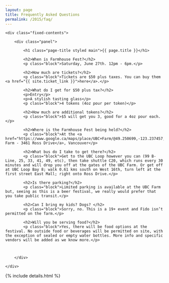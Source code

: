 ```yaml
---
layout: page
title: Frequently Asked Questions
permalink: /2015/faq/
---
```


<div class="panel-container one-up faq-1up">

	<div class="fixed-contents">

		<div class="panel">

		    <h1 class="page-title styled main">{{ page.title }}</h1>

		    <h2>When is Farmhouse Fest?</h2>
			<p class="block">Saturday, June 27th. 12pm - 6pm.</p>

		    <h2>How much are tickets?</h2>
			<p class="block">Tickets are $50 plus taxes. You can buy them <a href="{{ site.ticket_link }}">here</a>.</p>

		    <h2>What do I get for $50 plus tax?</h2>
			<p>Entry</p>
			<p>A stylish tasting glass</p>
			<p class="block">4 tokens (4oz pour per token)</p>

		    <h2>How much are additional tokens?</h2>
			<p class="block">$5 will get you 3, good for a 4oz pour each.</p>

		    <h2>Where is the Farmhouse Fest being held?</h2>
			<p class="block">At the <a href="https://www.google.ca/maps/place/UBC+Farm/@49.250699,-123.237457,14z/data=!4m2!3m1!1s0x548672d4799fae1f:0xe9b92d59922eb0d">UBC Farm - 3461 Ross Drive</a>, Vancouver</p>

		    <h2>What bus do I take to get there?</h2>
			<p class="block">Get to the UBC Loop however you can (99 B-Line, 25, 33, 41, 49, etc), then take shuttle C20, which runs every 30 minutes and will drop you off at the gates of the UBC Farm. Or get off at UBC Loop Bay 8; walk 0.61 kms south on West 16th, turn left at the first street East Mall; right onto Ross Drive.</p>

		    <h2>Is there parking?</h2>
			<p class="block">Limited parking is available at the UBC Farm but, seeing as this is a beer festival, we really would prefer that you take public transit.</p>

		    <h2>Can I bring my kids? Dogs? </h2>
			<p class="block">Sorry, no. This is a 19+ event and Fido isn’t permitted on the farm.</p>

		    <h2>Will you be serving food?</h2>
			<p class="block">Yes, there will be food options at the festival. No outside food or beverages will be permitted on site, with the exception of sealed or empty water bottles. More info and specific vendors will be added as we know more.</p>


			
		</div>

	</div>
</div>


{% include details.html %}